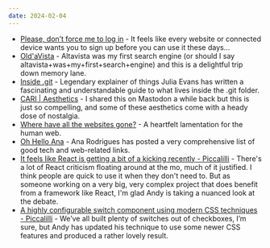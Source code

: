 ```yaml
---
date: 2024-02-04
---
```


* [Please, don’t force me to log in](https://hamatti.org/posts/please-dont-force-me-to-log-in/) - It feels like every website or connected device wants you to sign up before you can use it these days…
* [Old'aVista](https://www.oldavista.com/) - Altavista was my first search engine (or should I say altavista+was+my+first+search+engine) and this is a delightful trip down memory lane.
* [Inside .git](https://jvns.ca/blog/2024/01/26/inside-git/) - Legendary explainer of things Julia Evans has written a fascinating and understandable guide to what lives inside the .git folder.
* [CARI | Aesthetics](https://cari.institute/aesthetics) - I shared this on Mastodon a while back but this is just so compelling, and some of these aesthetics come with a heady dose of nostalgia.
* [Where have all the websites gone?](https://www.fromjason.xyz/p/notebook/where-have-all-the-websites-gone/) - A heartfelt lamentation for the human web.
* [Oh Hello Ana](https://ohhelloana.blog/another-round-of-bookmarks/) - Ana Rodrigues has posted a very comprehensive list of good tech and web-related links.
* [It feels like React is getting a bit of a kicking recently - Piccalilli](https://piccalil.li/blog/react-is-getting-a-bit-of-a-kicking-recently/) - There's a lot of React criticism floating around at the mo, much of it justified. I think people are quick to use it when they don't need to. But as someone working on a very big, very complex project that does benefit from a framework like React, I'm glad Andy is taking a nuanced look at the debate. 
* [A highly configurable switch component using modern CSS techniques - Piccalilli](https://piccalil.li/blog/a-highly-configurable-switch-component-using-modern-css/) - We’ve all built plenty of switches out of checkboxes, I’m sure, but Andy has updated his technique to use some newer CSS features and produced a rather lovely result. 
